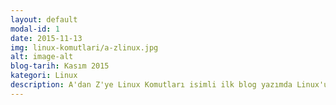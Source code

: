 ```yaml
---
layout: default
modal-id: 1
date: 2015-11-13
img: linux-komutlari/a-zlinux.jpg
alt: image-alt
blog-tarih: Kasım 2015
kategori: Linux
description: A'dan Z'ye Linux Komutları isimli ilk blog yazımda Linux'u kullanmanızda size faydalı olacak bir döküman hazırlamak istedim. Linux'a geçmeden önce bir çoğumuz Windows işletim sistemini kullandığımız için Linux'ta bazı zorluklar yaşıyoruz. İlk zorluk olarak da terminal kullanımı karşımıza çıkıyor. Linux'u benimsememiz için terminal kullanımına hakim olmamız gerekmekte. Çünkü neredeyse tüm işlemlerinizi terminal üzerinden gerçekleştireceksiniz. Terminalde komutları sürekli olarak kullanmadığınız zaman ise işlevlerini unutabilirsiniz. Ben de bu komutları sizler için bir kitap haline getirdim. Yazabildiğim kadar A'dan Z'ye çoğu komutu yazmaya çalıştım. Gitbook içerisinde oluşturduğum bu kitaba <a href="https://www.gitbook.com/book/murvetuslu/a-z-linux-komutlari/details" target="_blank">buradan</a> ulaşabilirsiniz. Keyifli okumalar diler, önerilerinizi beklerim. :)
---
```

